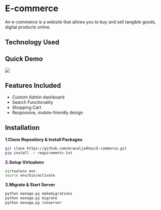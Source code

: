 # E-commerce

An e-commerce is a website that allows you to buy and sell tangible goods, digital products online.

## Technology Used


## Quick Demo

[](https://media0.giphy.com/media/8ZdcOtOAV5x5g0Aw4e/giphy.gif?cid=790b7611cff165eec3bdfdcdf74a4a96e1042f6a13025963&rid=giphy.gif&ct=g)

![](https://media0.giphy.com/media/8ZdcOtOAV5x5g0Aw4e/giphy.gif?cid=790b7611cff165eec3bdfdcdf74a4a96e1042f6a13025963&rid=giphy.gif&ct=g)

## Features Included

- Custom Admin dashboard
- Search Functionality
- Shopping Cart
- Responsive, mobile-friendly design

## Installation

**1.Clone Repository & Install Packages**
```sh
git clone https://github.com/mranaljadhav/E-commerce.git
pip install -r requirements.txt
```
**2.Setup Virtualenv**
```sh
virtualenv env
source env/bin/activate
```
**3.Migrate & Start Server**
```sh
python manage.py makemigrations
python manage.py migrate
python manage.py runserver
```
